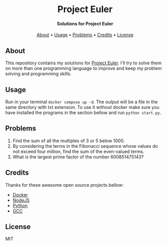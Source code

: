 <h1 align="center">
  Project Euler
</h1>

<h4 align="center">Solutions for Project Euler</h4>

<p align="center">
  <a href="#about">About</a> •
  <a href="#usage">Usage</a> •
  <a href="#problems">Problems</a> •
  <a href="#credits">Credits</a> •
  <a href="#license">License</a>
</p>

## About

This repository contains my solutions for [Project Euler](https://projecteuler.net/). I'll try to solve them on more than one programming language to improve and keep my problem solving and programming skills.

## Usage

Run in your terminal ``docker compose up -d``. The output will be a file in the same directory with txt extension.
To use it without docker make sure you have installed the programs in the section bellow and run ``python start.py``.

## Problems

1. Find the sum of all the multiples of $3$ or $5$ below $1000$.
2. By considering the terms in the Fibonacci sequence whose values do not exceed four million, find the sum of the even-valued terms.
3. What is the largest prime factor of the number $600851475143$?

## Credits

Thanks for these awesome open source projects bellow:

- [Docker](https://github.com/docker)
- [NodeJS](https://github.com/nodejs)
- [Python](https://github.com/python)
- [GCC](https://github.com/gcc-mirror/gcc)

## License

MIT
